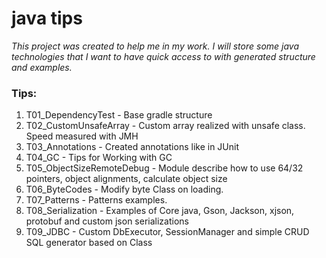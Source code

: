 # java tips

*This project was created to help me in my work.
I will store some java technologies that I want to have quick access to with generated structure and examples.*

### Tips:
01. T01_DependencyTest - Base gradle structure <br>
02. T02_CustomUnsafeArray - Custom array realized with unsafe class. Speed measured with JMH <br>
03. T03_Annotations - Created annotations like in JUnit <br>
04. T04_GC - Tips for Working with GC  <br>
05. T05_ObjectSizeRemoteDebug - Module describe how to use 64/32 pointers, object alignments, calculate object size <br>
06. T06_ByteCodes - Modify byte Class on loading. <br>
07. T07_Patterns - Patterns examples. <br>
08. T08_Serialization - Examples of Core java, Gson, Jackson, xjson, protobuf and custom json serializations <br>
09. T09_JDBC - Custom DbExecutor, SessionManager and simple CRUD SQL generator based on Class
